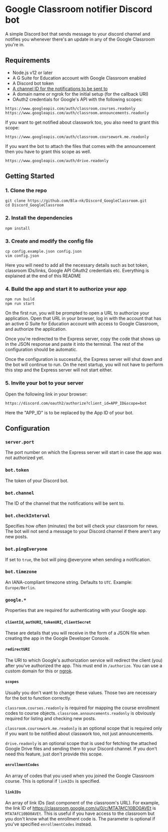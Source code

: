 # Google Classroom notifier Discord bot

A simple Discord bot that sends message to your discord channel and notifies you whenever there's an update in any of the Google Classroom you're in.

## Requirements

- Node.js v12 or later
- A G Suite for Education account with Google Classroom enabled
- A Discord bot token
- [A channel ID for the notifications to be sent to](https://support.discord.com/hc/en-us/articles/206346498-Where-can-I-find-my-User-Server-Message-ID-)
- A domain name or ngrok for the initial setup (for the callback URI)
- OAuth2 credentials for Google's API with the following scopes:

```
https://www.googleapis.com/auth/classroom.courses.readonly
https://www.googleapis.com/auth/classroom.announcements.readonly
```

If you want to get notified about classwork too, you also need to grant this
scope:

```
https://www.googleapis.com/auth/classroom.coursework.me.readonly

```

If you want the bot to attach the files that comes with the announcement then you have to grant this scope as well.

```
https://www.googleapis.com/auth/drive.readonly

```

## Getting Started

### 1. Clone the repo

```
git clone https://github.com/Bla-nk/Discord_GoogleClassroom.git
cd Discord_GoogleClassroom

```

### 2. Install the dependencies

```
npm install

```

### 3. Create and modify the config file

```
cp config.example.json config.json
vim config.json

```
Here you will need to add all the necessary details such as bot token, classroom IDs/links, Google API OAuth2 credentials etc. Everything is explained at the end of this README  
### 4. Build the app and start it to authorize your app

```
npm run build
npm run start

```

On the first run, you will be prompted to open a URL to authorize your
application. Open that URL in your browser, log in with the account that has an
active G Suite for Education account with access to Google Classroom, and
authorize the application.

Once you're redirected to the Express server, copy the code that shows up in
the JSON response and paste it into the terminal. The rest of the configuration
should be automatic.

Once the configuration is successful, the Express server will shut down and the
bot will continue to run. On the next startup, you will not have to perform this
step and the Express server will not start either.

### 5. Invite your bot to your server

Open the following link in your browser:

```
https://discord.com/oauth2/authorize?client_id=APP_ID&scope=bot

```

Here the "APP_ID" is to be replaced by the App ID of your bot.

## Configuration

### `server.port`

The port number on which the Express server will start in case the app was not
authorized yet.

### `bot.token`

The token of your Discord bot.

### `bot.channel`

The ID of the channel that the notifications will be sent to.

### `bot.checkInterval`

Specifies how often (minutes) the bot will check your classroom for news. The
bot will not send a message to your Discord channel if there aren't any new
posts.

### `bot.pingEveryone`

If set to `true`, the bot will ping @everyone when sending a notification.

### `bot.timezone`

An IANA-compliant timezone string. Defaults to `UTC`. Example: `Europe/Berlin`.

### `google.*`

Properties that are required for authenticating with your Google app.

#### `clientId`, `authURI`, `tokenURI`, `clientSecret`

These are details that you will receive in the form of a JSON file when creating
the app in the Google Developer Console.

#### `redirectURI`

The URI to which Google's authorization service will redirect the client (you)
after you've authorized the app. This must end in `/authorize`. You can use a
custom domain for this or [ngrok](https://ngrok.com/).

#### `scopes`

Usually you don't want to change these values. Those two are necessary for the
bot to function correctly.

`classroom.courses.readonly` is required for mapping the course enrollment codes
to course objects. `classroom.announcements.readonly` is obviously required for
listing and checking new posts.

`classroom.coursework.me.readonly` is an optional scope that is required only if
you want to be notified about classwork too, not just announcements.

`drive.readonly` is an optional scope that is used for fetching the attached
Google Drive files and sending them to your Discord channel. If you don't need
this feature, just don't provide this scope.

#### `enrollmentCodes`

An array of codes that you used when you joined the Google Classroom course.
This is optional if `linkIDs` is specified.

#### `linkIDs`

An array of link IDs (last component of the classroom's URL). For example, the
link ID of https://classroom.google.com/u/0/c/MTA7AfC10BO0AVEt is
`MTA7AfC10BO0AVEt`. This is useful if you have access to the classroom but you
don't know what the enrollment code is. The parameter is optional if you've
specified `enrollmentCodes` instead.
